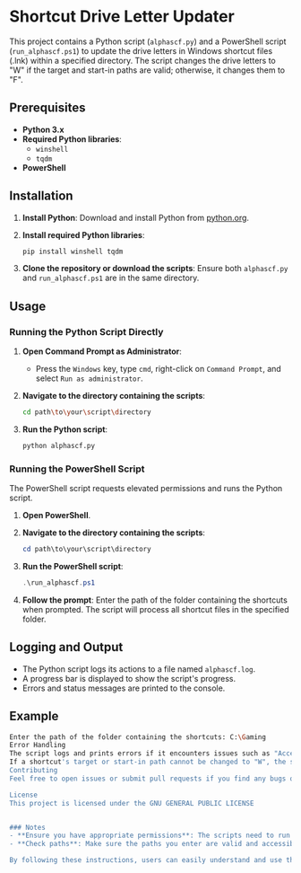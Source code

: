 # Shortcut Drive Letter Updater

This project contains a Python script (`alphascf.py`) and a PowerShell script (`run_alphascf.ps1`) to update the drive letters in Windows shortcut files (.lnk) within a specified directory. The script changes the drive letters to "W" if the target and start-in paths are valid; otherwise, it changes them to "F".

## Prerequisites

- **Python 3.x**
- **Required Python libraries**:
  - `winshell`
  - `tqdm`
- **PowerShell**

## Installation

1. **Install Python**: Download and install Python from [python.org](https://www.python.org/).

2. **Install required Python libraries**:
    ```bash
    pip install winshell tqdm
    ```

3. **Clone the repository or download the scripts**: Ensure both `alphascf.py` and `run_alphascf.ps1` are in the same directory.

## Usage

### Running the Python Script Directly

1. **Open Command Prompt as Administrator**:
    - Press the `Windows` key, type `cmd`, right-click on `Command Prompt`, and select `Run as administrator`.

2. **Navigate to the directory containing the scripts**:
    ```bash
    cd path\to\your\script\directory
    ```

3. **Run the Python script**:
    ```bash
    python alphascf.py
    ```

### Running the PowerShell Script

The PowerShell script requests elevated permissions and runs the Python script.

1. **Open PowerShell**.

2. **Navigate to the directory containing the scripts**:
    ```powershell
    cd path\to\your\script\directory
    ```

3. **Run the PowerShell script**:
    ```powershell
    .\run_alphascf.ps1
    ```

4. **Follow the prompt**: Enter the path of the folder containing the shortcuts when prompted. The script will process all shortcut files in the specified folder.

## Logging and Output

- The Python script logs its actions to a file named `alphascf.log`.
- A progress bar is displayed to show the script's progress.
- Errors and status messages are printed to the console.

## Example

```bash
Enter the path of the folder containing the shortcuts: C:\Gaming
Error Handling
The script logs and prints errors if it encounters issues such as "Access is denied" or invalid file paths.
If a shortcut's target or start-in path cannot be changed to "W", the script will attempt to change the drive letter to "F".
Contributing
Feel free to open issues or submit pull requests if you find any bugs or have suggestions for improvements.

License
This project is licensed under the GNU GENERAL PUBLIC LICENSE


### Notes
- **Ensure you have appropriate permissions**: The scripts need to run with elevated permissions to modify shortcut files in protected directories.
- **Check paths**: Make sure the paths you enter are valid and accessible.

By following these instructions, users can easily understand and use the scripts to update their shortcut files.
